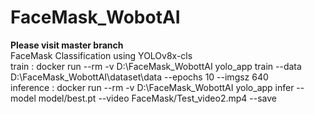 # FaceMask_WobotAI
**Please visit master branch**                                                                                                                                                                  
FaceMask Classification using YOLOv8x-cls                                                                                                                                                        
train : docker run --rm -v D:\FaceMask_WobottAI yolo_app train --data D:\FaceMask_WobottAI\dataset\data --epochs 10 --imgsz 640                                                                 
inference : docker run --rm -v D:\FaceMask_WobottAI yolo_app infer --model model/best.pt --video FaceMask/Test_video2.mp4 --save

